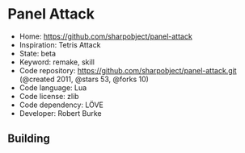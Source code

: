 # Panel Attack

- Home: https://github.com/sharpobject/panel-attack
- Inspiration: Tetris Attack
- State: beta
- Keyword: remake, skill
- Code repository: https://github.com/sharpobject/panel-attack.git (@created 2011, @stars 53, @forks 10)
- Code language: Lua
- Code license: zlib
- Code dependency: LÖVE
- Developer: Robert Burke

## Building
